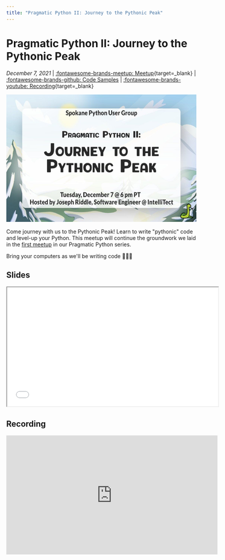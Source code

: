 ```yaml
---
title: "Pragmatic Python II: Journey to the Pythonic Peak"
---
```


# Pragmatic Python II: Journey to the Pythonic Peak

_December 7, 2021_ | [:fontawesome-brands-meetup: Meetup](https://www.meetup.com/Python-Spokane/events/281821257/){target=_blank} | [:fontawesome-brands-github: Code Samples](https://github.com/python-spokane/journey-to-the-pythonic-peak) | [:fontawesome-brands-youtube: Recording](https://youtu.be/d4uuPKZ2Mok){target=_blank}

<img src="/img/pragmatic-python-ii-journey-to-the-pythonic-peak.jpeg" width="600" height="337.5">

Come journey with us to the Pythonic Peak! Learn to write "pythonic" code and level-up your Python.
This meetup will continue the groundwork we laid in the [first meetup](pragmatic-python-01.md) in our Pragmatic Python series.

Bring your computers as we'll be writing code 👨🏻‍💻


## Slides

<iframe width="560" height="315" src="/static/Journey-to-the-Pythonic-Peak-Slides.html"></iframe>

## Recording

<iframe width="560" height="315" src="https://www.youtube-nocookie.com/embed/d4uuPKZ2Mok" title="YouTube video player" frameborder="0" allow="accelerometer; autoplay; clipboard-write; encrypted-media; gyroscope; picture-in-picture" allowfullscreen></iframe>
